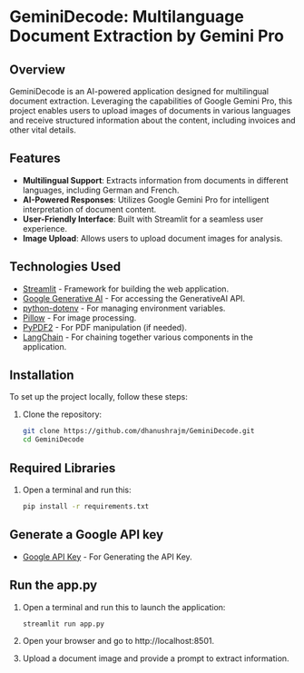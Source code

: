 # GeminiDecode: Multilanguage Document Extraction by Gemini Pro

## Overview

GeminiDecode is an AI-powered application designed for multilingual document extraction. Leveraging the capabilities of Google Gemini Pro, this project enables users to upload images of documents in various languages and receive structured information about the content, including invoices and other vital details.

## Features

- **Multilingual Support**: Extracts information from documents in different languages, including German and French.
- **AI-Powered Responses**: Utilizes Google Gemini Pro for intelligent interpretation of document content.
- **User-Friendly Interface**: Built with Streamlit for a seamless user experience.
- **Image Upload**: Allows users to upload document images for analysis.

## Technologies Used

- [Streamlit](https://streamlit.io/) - Framework for building the web application.
- [Google Generative AI](https://ai.google.com/products/gemini) - For accessing the GenerativeAI API.
- [python-dotenv](https://pypi.org/project/python-dotenv/) - For managing environment variables.
- [Pillow](https://pillow.readthedocs.io/en/stable/) - For image processing.
- [PyPDF2](https://pypi.org/project/PyPDF2/) - For PDF manipulation (if needed).
- [LangChain](https://python.langchain.com/) - For chaining together various components in the application.

## Installation

To set up the project locally, follow these steps:

1. Clone the repository:
   ```bash
   git clone https://github.com/dhanushrajm/GeminiDecode.git
   cd GeminiDecode

## Required Libraries

1. Open a terminal and run this:
   ```bash
   pip install -r requirements.txt

## Generate a Google API key

- [Google API Key](https://ai.google.dev/gemini-api/docs/api-key) - For Generating the API Key.

## Run the app.py 

1. Open a terminal and run this to launch the application:
   ```bash
   streamlit run app.py

2. Open your browser and go to http://localhost:8501.

3. Upload a document image and provide a prompt to extract information.

